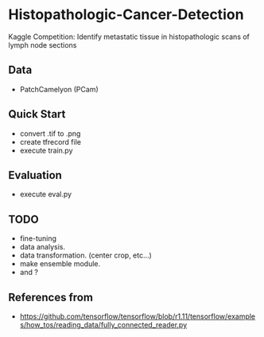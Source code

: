 # Histopathologic-Cancer-Detection
Kaggle Competition: Identify metastatic tissue in histopathologic scans of lymph node sections

## Data
- PatchCamelyon (PCam)

## Quick Start
- convert .tif to .png
- create tfrecord file
- execute train.py

## Evaluation
- execute eval.py

## TODO
- fine-tuning 
- data analysis.
- data transformation. (center crop, etc...)
- make ensemble module.
- and ?

## References from
- https://github.com/tensorflow/tensorflow/blob/r1.11/tensorflow/examples/how_tos/reading_data/fully_connected_reader.py
